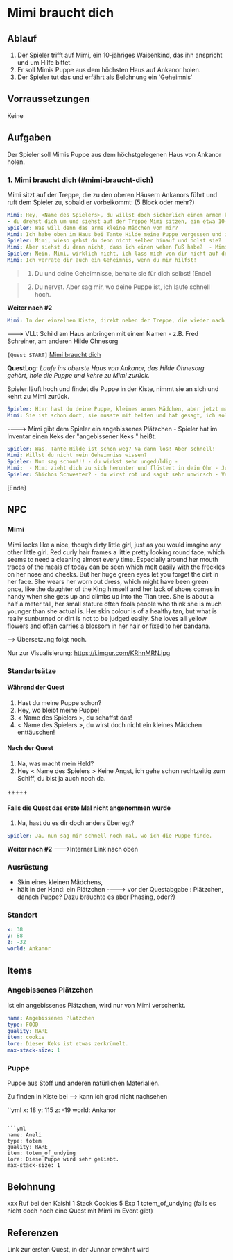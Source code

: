 # Mimi braucht dich


## Ablauf

1. Der Spieler trifft auf Mimi, ein 10-jähriges Waisenkind, das ihn anspricht und um Hilfe bittet.
2. Er soll Mimis Puppe aus dem höchsten Haus auf Ankanor holen.
3. Der Spieler tut das und erfährt als Belohnung ein 'Geheimnis'


## Vorraussetzungen

Keine

## Aufgaben

Der Spieler soll Mimis Puppe aus dem höchstgelegenen Haus von Ankanor holen.

### 1.  Mimi braucht dich (#mimi-braucht-dich)

Mimi sitzt auf der Treppe, die zu den oberen Häusern Ankanors führt und ruft dem Spieler zu, sobald er vorbeikommt: (5 Block oder mehr?)

```yml
Mimi: Hey, <Name des Spielers>, du willst doch sicherlich einem armen kleinen Mädchen helfen? 
- du drehst dich um und siehst auf der Treppe Mimi sitzen, ein etwa 10-jähriges Mädchen, das du vom Sehen her kennst -
Spieler: Was will denn das arme kleine Mädchen von mir? 
Mimi: Ich habe oben im Haus bei Tante Hilde meine Puppe vergessen und ich brauche sie wirklich dringend!
Spieler: Mimi, wieso gehst du denn nicht selber hinauf und holst sie?
Mimi: Aber siehst du denn nicht, dass ich einen wehen Fuß habe?  - Mimi hält dir ihr Bein hin, das mit ein paar losen Stoffstreifen umwickelt ist - 
Spieler: Nein, Mimi, wirklich nicht, ich lass mich von dir nicht auf den Arm nehmen. Geh und hold dir deine Puppe selbst und dann schau, dass du zum Schiff kommst. Weißt du nicht, dass wir alle weg müssen, weil Agnatus und seine bösen Männer kommen? Ich habe jetzt Wichtigeres zu tun. 
Mimi: Ich verrate dir auch ein Geheimnis, wenn du mir hilfst!
```
> 1. Du und deine Geheimnisse, behalte sie für dich selbst! [Ende]

> 2. Du nervst. Aber sag mir, wo deine Puppe ist, ich laufe schnell hoch. 

**Weiter nach #2**

```yml
Mimi: In der einzelnen Kiste, direkt neben der Treppe, die wieder nach unten zum Schlafzimmer führt. In dem obersten Haus, nicht dort, wo Onkel Fred wohnt. Danke, <Name des Spielers>, du bist einfach großartig! 
```
---> VLLt Schild am Haus anbringen mit einem Namen - z.B. Fred Schreiner, am anderen Hilde Ohnesorg

`[Quest START]` [Mimi braucht dich](#mimi-braucht-dich)

**QuestLog:** *Laufe ins oberste Haus von Ankanor, das Hilde Ohnesorg gehört, hole die Puppe und kehre zu Mimi zurück.*

Spieler läuft hoch und findet die Puppe in der Kiste, nimmt sie an sich und kehrt zu Mimi zurück. 

```yml
Spieler: Hier hast du deine Puppe, kleines armes Mädchen, aber jetzt mach dich auf zum Schiff! Wer weiß, wo Tante Hilde ist. 
Mimi: Sie ist schon dort, sie musste mit helfen und hat gesagt, ich soll nachkommen, aber ich brauchte doch meine Puppe! Da, du kannst die Hälfte meines Plätzchens haben. 
```
----> Mimi gibt dem Spieler ein angebissenes Plätzchen - Spieler hat im Inventar einen Keks der "angebissener Keks " heißt.

```yml
Spieler: Was, Tante Hilde ist schon weg? Na dann los! Aber schnell!
Mimi: Willst du nicht mein Geheimniss wissen?
Spieler: Nun sag schon!!! - du wirkst sehr ungeduldig - 
Mimi:  - Mimi zieht dich zu sich herunter und flüstert in dein Ohr - Junnar nmag dich! 
Spieler: Shichos Schwester? - du wirst rot und sagst sehr unwirsch - Verschwinde! Auf zum Schiff!
 ```
[Ende]

## NPC

### Mimi

Mimi looks like a nice, though dirty little girl, just as you would imagine any other little girl. Red curly hair frames a little pretty looking round face, which seems to need a cleaning almost every time. Especially around her mouth traces of the meals of today can be seen which melt easily with the freckles on her nose and cheeks. But her huge green eyes let you forget the dirt in her face. She wears her worn out dress, which might have been green once, like the daughter of the King himself and her lack of shoes comes in handy when she gets up and climbs up into the Tian tree. She is about a half a meter tall,  her small stature   often fools people who think she is much younger than she actual is. Her skin colour is  of a healthy tan, but what is really sunburned or dirt is not to be judged easily. She loves all yellow flowers and often carries a blossom in her hair or fixed to her bandana.

--> Übersetzung folgt noch. 

Nur zur Visualisierung: https://i.imgur.com/KRhnMRN.jpg



### Standartsätze

#### Während der Quest


1. Hast du meine Puppe schon?
2. Hey, wo bleibt meine Puppe!
3. < Name des Spielers >, du schaffst das!
4. < Name des Spielers >, du wirst doch nicht ein kleines Mädchen enttäuschen!



#### Nach der Quest

1. Na, was macht mein Held? 
2. Hey < Name des Spielers > Keine Angst, ich gehe schon rechtzeitig zum Schiff, du bist ja auch noch da. 


+++++

#### Falls die Quest das erste Mal nicht angenommen wurde

1. Na, hast du es dir doch anders überlegt?

```yml
Spieler: Ja, nun sag mir schnell noch mal, wo ich die Puppe finde. 
```

**Weiter nach #2**  --->Interner Link nach oben

### Ausrüstung

 - Skin eines kleinen Mädchens, 
 - hält in der Hand:  ein Plätzchen
 ----> vor der Questabgabe : Plätzchen, danach Puppe? Dazu bräuchte es aber Phasing, oder?)


### Standort

```yml
x: 38
y: 88
z: -32
world: Ankanor
``` 

## Items

### Angebissenes Plätzchen

Ist ein angebissenes Plätzchen, wird nur von Mimi verschenkt.

```yml
name: Angebissenes Plätzchen
type: FOOD
quality: RARE
item: cookie
lore: Dieser Keks ist etwas zerkrümelt.
max-stack-size: 1
```

### Puppe

Puppe aus Stoff und anderen natürlichen Materialien.

Zu finden in Kiste bei --> kann ich grad nicht nachsehen

``yml
x: 18
y: 115
z: -19
world: Ankanor
``` 

```yml
name: Aneli
type: totem
quality: RARE
item: totem_of_undying
lore: Diese Puppe wird sehr geliebt.
max-stack-size: 1
```

## Belohnung

xxx Ruf bei den Kaishi
1 Stack Cookies
5 Exp
1 totem_of_undying   (falls es nicht doch noch eine Quest mit Mimi im Event gibt)


## Referenzen

Link zur ersten Quest, in der Junnar erwähnt wird











